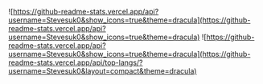 ![https://github-readme-stats.vercel.app/api?username=Stevesuk0&show_icons=true&theme=dracula](https://github-readme-stats.vercel.app/api?username=Stevesuk0&show_icons=true&theme=dracula)
![https://github-readme-stats.vercel.app/api?username=Stevesuk0&show_icons=true&theme=dracula](https://github-readme-stats.vercel.app/api/top-langs/?username=Stevesuk0&layout=compact&theme=dracula)

